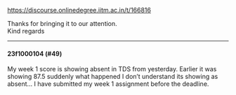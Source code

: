 https://discourse.onlinedegree.iitm.ac.in/t/166816

Thanks for bringing it to our attention.<br/>
Kind regards</p><hr>

<h4>23f1000104 (#49)</h4>
<p>My week 1 score is showing absent in TDS from yesterday. Earlier it was showing 87.5 suddenly what happened I don’t understand its showing as absent… I have submitted my week 1 assignment before the deadline.